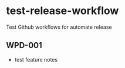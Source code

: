 # test-release-workflow

Test Github workflows for automate release

## WPD-001

- test feature notes
